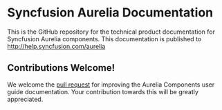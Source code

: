 # Syncfusion Aurelia Documentation

This is the GitHub repository for the technical product documentation for Syncfusion Aurelia components. This documentation is published to http://help.syncfusion.com/aurelia

## Contributions Welcome!

We welcome the [pull request](https://docs.github.com/en/github/managing-files-in-a-repository/editing-files-in-another-users-repository) for improving the Aurelia Components user guide documentation. Your contribution towards this will be greatly appreciated.
